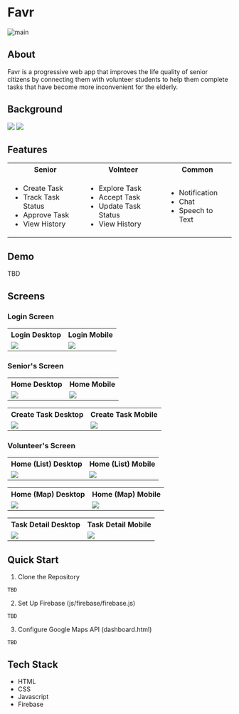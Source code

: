 # Favr
![main](https://github.com/user-attachments/assets/d2a79e4e-23aa-4ebe-8f35-30724f0455b3)


## About
Favr is a progressive web app that improves the life quality of senior citizens by connecting them with volunteer students to help them complete tasks that have become more inconvenient for the elderly.

## Background
<img src="https://github.com/user-attachments/assets/0d805f71-91b3-4f02-9a33-152782fd17b6" />
<img src="https://github.com/user-attachments/assets/6f753f2d-9cd2-4dde-b5e1-543eeac6a1cf" />

## Features
<table style="width:100%;">
    <tr>
        <th>Senior</th>
        <th>Volnteer</th>
        <th>Common</th>
    </tr>
    <tr>
        <td>
            <ul>
                <li>Create Task</li>
                <li>Track Task Status</li>
                <li>Approve Task</li>
                <li>View History</li>
            </ul>
        </td>
        <td>
            <ul>
                <li>Explore Task</li>
                <li>Accept Task</li>
                <li>Update Task Status</li>
                <li>View History</li>
            </ul>
        </td>
        <td>
            <ul>
                <li>Notification</li>
                <li>Chat</li>
                <li>Speech to Text</li>
            </ul>
        </td>
    </tr>
</table>

## Demo
TBD

## Screens
### Login Screen
<table>  
    <th>Login Desktop</th>
    <th>Login Mobile</th>
    <tr>
        <td>
            <img src="https://github.com/user-attachments/assets/8bd2f01d-43cb-4ae9-b273-88b8b6a4a360" />
        </td>
        <td>
            <img src="https://github.com/user-attachments/assets/9f46b634-29a6-4ba2-9508-02ba8e304b53" />
        </td>
    </tr>
</table>

### Senior's Screen
<table>  
    <th>Home Desktop</th>
    <th>Home Mobile</th>
    <tr>
        <td>
            <img src="https://github.com/user-attachments/assets/72f41722-0704-424f-9226-69ec5a11af44"/>
        </td>
        <td>
            <img src="https://github.com/user-attachments/assets/d22ee5b6-02b9-4159-845d-672c30af11e5"/>
        </td>
    </tr>
</table>

<table>  
    <th>Create Task Desktop</th>
    <th>Create Task Mobile</th>
    <tr>
        <td>
            <img src="https://github.com/user-attachments/assets/5e2ca7f6-ba3d-4342-b80d-a1e23072e5b7"/>
        </td>
        <td>
            <img src="https://github.com/user-attachments/assets/0aeffe01-7138-4fa6-96b1-e7b9b36ca7a4"/>
        </td>
    </tr>
</table>

### Volunteer's Screen
<table>  
    <th>Home (List) Desktop</th>
    <th>Home (List) Mobile</th>
    <tr>
        <td>
            <img src="https://github.com/user-attachments/assets/4e789a75-69ea-4986-ad0c-950d91441555"/>
        </td>
        <td>
            <img src="https://github.com/user-attachments/assets/b32da5b2-894a-4b5e-8a35-25ebeda19ea0"/>
        </td>
    </tr>
</table>

<table>  
    <th>Home (Map) Desktop</th>
    <th>Home (Map) Mobile</th>
    <tr>
        <td>
            <img src="https://github.com/user-attachments/assets/a0c7d731-5e62-462e-8d79-1f7dc4295b37"/>
        </td>
        <td>
            <img src="https://github.com/user-attachments/assets/5004828e-2096-487d-b996-5a0849426413"/>
        </td>
    </tr>
</table>

<table>  
    <th>Task Detail Desktop</th>
    <th>Task Detail Mobile</th>
    <tr>
        <td>
            <img src="https://github.com/user-attachments/assets/c9b13912-313b-46f4-9928-7109fd0936a1"/>
        </td>
        <td>
            <img src="https://github.com/user-attachments/assets/47886985-caa7-4b63-8b21-729185a33af7"/>
        </td>
    </tr>
</table>

## Quick Start
1. Clone the Repository
```
TBD
```

2. Set Up Firebase (js/firebase/firebase.js)
```
TBD
```

3. Configure Google Maps API (dashboard.html)
```
TBD
```

## Tech Stack
* HTML
* CSS
* Javascript
* Firebase
